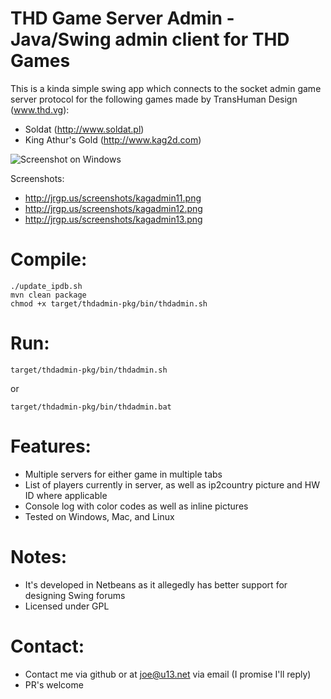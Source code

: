 # THD Game Server Admin - Java/Swing admin client for THD Games

This is a kinda simple swing app which connects to the socket admin game server protocol for the following games made by TransHuman Design (www.thd.vg):
- Soldat (http://www.soldat.pl)
- King Athur's Gold (http://www.kag2d.com)

![Screenshot on Windows](http://jrgp.us/screenshots/kagadmin12.png)

Screenshots:
- http://jrgp.us/screenshots/kagadmin11.png
- http://jrgp.us/screenshots/kagadmin12.png
- http://jrgp.us/screenshots/kagadmin13.png

# Compile:

    ./update_ipdb.sh
    mvn clean package
    chmod +x target/thdadmin-pkg/bin/thdadmin.sh

# Run:

    target/thdadmin-pkg/bin/thdadmin.sh

or

    target/thdadmin-pkg/bin/thdadmin.bat


# Features:

- Multiple servers for either game in multiple tabs
- List of players currently in server, as well as ip2country picture and HW ID where applicable
- Console log with color codes as well as inline pictures
- Tested on Windows, Mac, and Linux

# Notes:

- It's developed in Netbeans as it allegedly has better support for designing Swing forums
- Licensed under GPL

# Contact:

- Contact me via github or at joe@u13.net via email (I promise I'll reply)
- PR's welcome
